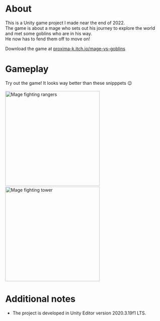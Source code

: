 # About
This is a Unity game project I made near the end of 2022.  
The game is about a mage who sets out his journey to explore the world and met some goblins who are in his way.  
He now has to fend them off to move on!

Download the game at [proxima-k.itch.io/mage-vs-goblins](https://proxima-k.itch.io/mage-vs-goblins)

# Gameplay
Try out the game! It looks way better than these snipppets 😉
<br>
<br>
<img src="gifs/mvg_gameplay1.gif" alt="Mage fighting rangers" height="300px">
&nbsp;&nbsp;&nbsp;&nbsp;&nbsp;&nbsp;&nbsp;
<img src="gifs/mvg_gameplay2.gif" alt="Mage fighting tower" height="300px">  

# Additional notes
- The project is developed in Unity Editor version 2020.3.19f1 LTS.
